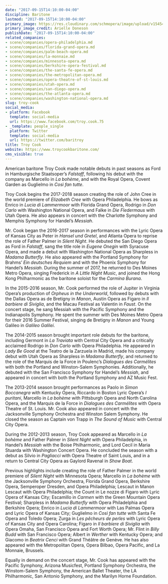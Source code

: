 ```yaml
---
date: "2017-09-15T14:10:00-04:00"
discipline: Baritone
lastmod: "2017-09-15T14:10:00-04:00"
primary_image: https://res.cloudinary.com/schmopera/image/upload/v1545409169/media/webhook-uploads/1505498701558/Cook-hi-res-copy1.jpg.jpg
primary_image_credit: Arielle Doneson
publishDate: "2017-09-15T14:10:00-04:00"
related_companies:
- scene/companies/opera-philadelphia.md
- scene/companies/florida-grand-opera.md
- scene/companies/palm-beach-opera.md
- scene/companies/la-monnaie.md
- scene/companies/minnesota-opera.md
- scene/companies/berkshire-opera-festival.md
- scene/companies/the-santa-fe-opera.md
- scene/companies/the-metropolitan-opera.md
- scene/companies/opera-theatre-of-st-louis.md
- scene/companies/utah-opera.md
- scene/companies/san-diego-opera.md
- scene/companies/the-atlanta-opera.md
- scene/companies/washington-national-opera.md
slug: troy-cook
social_media:
- platform: Facebook
  template: social-media
  url: https://www.facebook.com/troy.cook.75
- _template: people_single
  platform: Twitter
  template: social-media
  url: https://twitter.com/baritroy
title: Troy Cook
website: https://www.troycookbaritone.com/
cms_visible: true
---
```


American baritone Troy Cook made notable debuts in past seasons as Ford in Hamburgische Staatsoper’s *Falstaff*, following his debut with the company as Marcello in *La bohème*, and with the Royal Opera, Covent Garden as Guglielmo in *Così fan tutte*.

Troy Cook begins the 2017-2018 season creating the role of John Cree in the world premiere of *Elizabeth Cree* with Opera Philadelphia. He bows as Enrico in *Lucia di Lammermoor* with Florida Grand Opera, Rodrigo in *Don Carlo* with Washington National Opera, and Falke in *Die Fledermaus* with Utah Opera. He also appears in concert with the Charlotte Symphony and Memphis Symphony for Handel’s *Messiah*.

Mr. Cook began the 2016-2017 season in performances with the Lyric Opera of Kansas City as Peter in *Hansel und Gretel*, and Atlanta Opera to reprise the role of Father Palmer in *Silent Night*. He debuted the San Diego Opera as Ford in *Falstaff*, sang the title role in *Eugene Onegin* with Syracuse Opera, and made a debut with Washington National Opera as Sharpless in *Madama Butterfly*. He also appeared with the Portland Symphony for Brahms’ *Ein deutsches Requiem* and with the Phoenix Symphony for Handel’s *Messiah*. During the summer of 2017, he returned to Des Moines Metro Opera, singing Frederick in *A Little Night Music*, and joined the Hong Kong Philharmonic as the baritone soloist for the *Carmina Burana*.

In the 2015-2016 season, Mr. Cook performed the role of Jupiter in Virginia Opera’s production of *Orpheus in the Underworld*, followed by debuts with the Dallas Opera as de Bretigny in *Manon*, Austin Opera as Figaro in *Il barbiere di Siviglia*, and the Macau Festival as Valentin in *Faust*. On the concert stage, he sang Messiah with the Pacific Symphony and the Indianapolis Symphony. He spent the summer with Des Moines Metro Opera for their 2016 Summer Festival, singing de Bretigny in *Manon* and Young Galileo in *Galileo Galilei*.

The 2014-2015 season brought important role debuts for the baritone, including Germont in *La Traviata* with Central City Opera and a critically acclaimed Rodrigo in *Don Carlo* with Opera Philadelphia. He appeared in *Lady Be Good* at the Teatro de la Zarzuela in Madrid, made his company debut with Utah Opera as Sharpless in *Madama Butterfly*, and returned to the role of the Marquis de la Force in Poulenc’s *Dialogues des Carmélites* with both the Portland and Winston-Salem Symphonies. Additionally, he debuted with the San Francisco Symphony for Handel’s *Messiah*, and appeared in concert with both the Portland Symphony and AZ Music Fest.

The 2013-2014 season brought performances as Paolo in *Simon Boccanegra* with Kentucky Opera, Riccardo in Boston Lyric Opera’s *I puritani*, Marcello in *La bohème* with Pittsburgh Opera and North Carolina Opera, and the Marquis de la Force in *Dialogues des Carmélites* with Opera Theatre of St. Louis. Mr. Cook also appeared in concert with the Jacksonville Symphony Orchestra and Winston Salem Symphony. He closed the season as Captain von Trapp in *The Sound of Music* with Central City Opera.

During the 2012-2013 season, Troy Cook appeared as Marcello in *La bohème* and Father Palmer in *Silent Night* with Opera Philadelphia, in Handel’s *Messiah* with the Boise Philharmonic, and Lord Cecil in Maria Stuarda with Washington Concert Opera. He concluded the season with a debut as Silvio in *Pagliacci* with Opera Theatre of Saint Louis, and in a return to Central City Opera as Gaylord Ravenal in *Show Boat*.

Previous highlights include creating the role of Father Palmer in the world premiere of *Silent Night* with Minnesota Opera; Marcello in *La bohème* with the Jacksonville Symphony Orchestra, Florida Grand Opera, Berkshire Opera, Semperoper Dresden, and Opera Philadelphia; Lescaut in Manon Lescaut with Opera Philadelphia; the Count in Le nozze di Figaro with Lyric Opera of Kansas City; Escamillo in *Carmen* with the Green Mountain Opera Festival; Sharpless in *Madama Butterfly* with Opera Philadelphia and Berkshire Opera; Enrico in *Lucia di Lammermoor* with Las Palmas Opera and Lyric Opera of Kansas City; Guglielmo in *Così fan tutte*  with Santa Fe Opera and Toledo Opera; Zurga in *Les pêcheurs de perles* with Lyric Opera of Kansas City and Opera Carolina; Figaro in *Il barbiere di Siviglia* with Opera Omaha, San Francisco Opera and Fort Worth Opera; Mr. Flint in *Billy Budd* with San Francisco Opera; Albert in *Werther* with Kentucky Opera; and Giacomo in *Beatrix Cenci* with Grand Théâtre de Genève. He has also appeared with the Metropolitan Opera, Opera Bilbao, Opera Pacific, and La Monnaie, Brussels.

Equally in demand on the concert stage, Mr. Cook has appeared with the Pacific Symphony, Arizona Musicfest, Portland Symphony Orchestra, the Winstom-Salem Symphony, the American Ballet Theater, the LA Philharmonic, San Antonio Symphony, and the Marilyn Horne Foundation.
